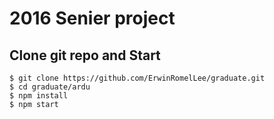 # 2016 Senier project

## Clone git repo and Start 
    $ git clone https://github.com/ErwinRomelLee/graduate.git
    $ cd graduate/ardu
    $ npm install
    $ npm start
